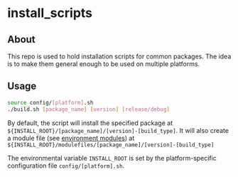 # install_scripts

## About
This repo is used to hold installation scripts for common packages.
The idea is to make them general enough to be used on multiple platforms.

## Usage
```bash
source config/[platform].sh
./build.sh [package_name] [version] [release/debug]
```
By default, the script will install the specified package at 
`${INSTALL_ROOT}/[package_name]/[version]-[build_type]`.
It will also create a module file (see 
<a href=https://modules.sourceforge.net/>environment modules</a>)
at `${INSTALL_ROOT}/modulefiles/[package_name]/[version]-[build_type]`

The environmental variable `INSTALL_ROOT` is set by the platform-specific
configuration file `config/[platform].sh`.